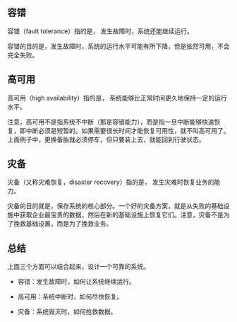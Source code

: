 ## 容错
容错（fault tolerance）指的是， 发生故障时，系统还能继续运行。

容错的目的是，发生故障时，系统的运行水平可能有所下降，但是依然可用，不会完全失败。

## 高可用
高可用（high availability）指的是， 系统能够比正常时间更久地保持一定的运行水平。

注意，高可用不是指系统不中断（那是容错能力），而是指一旦中断能够快速恢复，即中断必须是短暂的。如果需要很长时间才能恢复可用性，就不叫高可用了。上面例子中，更换备胎就必须停车，但只要装上去，就能回到行驶状态。

## 灾备
灾备（又称灾难恢复，disaster recovery）指的是， 发生灾难时恢复业务的能力。

灾备的目的就是，保存系统的核心部分。一个好的灾备方案，就是从失败的基础设施中获取企业最宝贵的数据，然后在新的基础设施上恢复它们。注意，灾备不是为了挽救基础设置，而是为了挽救业务。

## 总结
上面三个方面可以结合起来，设计一个可靠的系统。

- 容错：发生故障时，如何让系统继续运行。

- 高可用：系统中断时，如何尽快恢复。

- 灾备：系统毁灭时，如何抢救数据。
